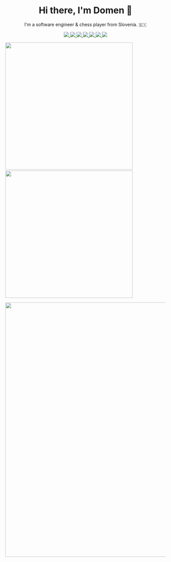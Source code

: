 
<h1 align='center'>
  Hi there, I'm Domen 👋
</h1>

<p align='center'>
  I'm a software engineer & chess player from Slovenia. 🇸🇮
</p>

<p align='center'>
  
  <a href="https://gitlab.com/domengabrovsek">
    <img src="https://img.shields.io/badge/GitLab-330F63?style=for-the-badge&logo=gitlab&logoColor=white"/>
  </a>
  <a href="https://www.facebook.com/domengabrovsek">
    <img src="https://img.shields.io/badge/Facebook-1877F2?style=for-the-badge&logo=facebook&logoColor=white"/>
  </a>
  <a href="https://www.instagram.com/domen.gabrovsek">
    <img src="https://img.shields.io/badge/Instagram-E4405F?style=for-the-badge&logo=instagram&logoColor=white"/>
  </a>
  <a href="https://www.linkedin.com/in/domengabrovsek">
    <img src="https://img.shields.io/badge/LinkedIn-0077B5?style=for-the-badge&logo=linkedin&logoColor=white"/>
  </a>
  <a href="https://twitter.com/domengabrovsek">
    <img src="https://img.shields.io/badge/Twitter-1DA1F2?style=for-the-badge&logo=twitter&logoColor=white"/>
  </a>
  <a href="domen.gabrovsek@gmail.com">
    <img src="https://img.shields.io/badge/Gmail-D14836?style=for-the-badge&logo=gmail&logoColor=white"/>
  </a>
  <a href="#">
    <img src="https://komarev.com/ghpvc/?username=domengabrovsek&style=for-the-badge"/>
  </a>

</p>

<p align='center'>

  <!-- https://github.com/DenverCoder1/github-readme-streak-stats -->
  <a href="#"><img src="https://github-readme-streak-stats.herokuapp.com/?user=domengabrovsek&theme=dark&background=0C0C91&border=05E273&ring=05E273&fire=05E273&currStreakLabel=05E273" width="400"></a>&nbsp;
  <a href="#"><img src="https://github-readme-stats-i66v.vercel.app/api?username=domengabrovsek&count_private&show_icons=true&bg_color=0C0C91&text_color=05E273&title_color=05E273&border_color=05E273" width="400"></a>

  <!-- https://github.com/Ashutosh00710/github-readme-activity-graph -->
  <a href="#"><img src="https://github-readme-activity-graph.cyclic.app/graph?username=domengabrovsek&title_color=05E273&bg_color=0C0C91&color=0079fa&line=05E273&point=05E273&area=true&hide_border=true" width="800"></a>&nbsp;
</p>


<!-- <p align='center'>
  <a href="#"><img src="https://github-readme-stats.vercel.app/api/top-langs/?username=domengabrovsek&layout=compact&langs_count=20&bg_color=0C0C91&text_color=05E273&title_color=05E273&border_color=05E273&custom_title=My%20Most%20Used%20Languages" width="400"></a>
</p> -->



